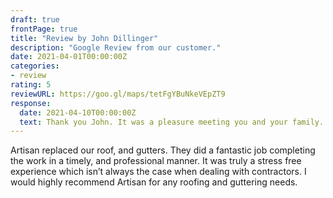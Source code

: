 ```yaml
---
draft: true
frontPage: true
title: "Review by John Dillinger"
description: "Google Review from our customer."
date: 2021-04-01T00:00:00Z
categories:
- review
rating: 5
reviewURL: https://goo.gl/maps/tetFgYBuNkeVEpZT9
response:
  date: 2021-04-10T00:00:00Z
  text: Thank you John. It was a pleasure meeting you and your family.
---
```


Artisan replaced our roof, and gutters. They did a fantastic job completing the work in a timely, and professional manner. It was truly a stress free experience which isn’t always the case when dealing with contractors. I would highly recommend Artisan for any roofing and guttering needs.

